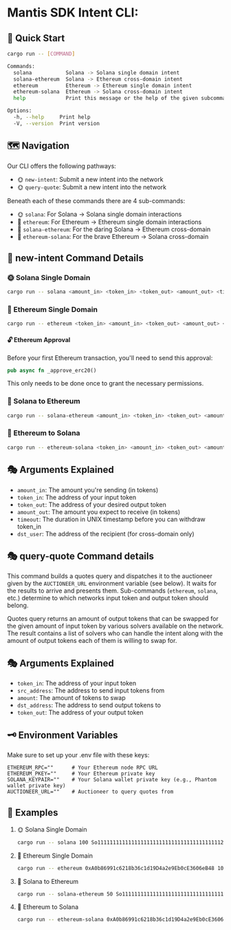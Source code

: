 # Mantis SDK Intent CLI: 

## 🚀 Quick Start

```bash
cargo run -- [COMMAND]

Commands:
  solana           Solana -> Solana single domain intent
  solana-ethereum  Solana -> Ethereum cross-domain intent
  ethereum         Ethereum -> Ethereum single domain intent
  ethereum-solana  Ethereum -> Solana cross-domain intent
  help             Print this message or the help of the given subcommand(s)

Options:
  -h, --help     Print help
  -V, --version  Print version
```

## 🗺️ Navigation

Our CLI offers the following pathways:

- 🌞 `new-intent`: Submit a new intent into the network
- 🌞 `query-quote`: Submit a new intent into the network

Beneath each of these commands there are 4 sub-commands:

- 🌞 `solana`: For Solana -> Solana single domain interactions
- 🌙 `ethereum`: For Ethereum -> Ethereum single domain interactions
- 🌠 `solana-ethereum`: For the daring Solana -> Ethereum cross-domain 
- 🌌 `ethereum-solana`: For the brave Ethereum -> Solana cross-domain

## 🧭 new-intent Command Details

### 🌞 Solana Single Domain

```bash
cargo run -- solana <amount_in> <token_in> <token_out> <amount_out> <timeout>
```

### 🌙 Ethereum Single Domain

```bash
cargo run -- ethereum <token_in> <amount_in> <token_out> <amount_out> <timeout>
```

#### 🔓 Ethereum Approval
Before your first Ethereum transaction, you'll need to send this approval:

```rust
pub async fn _approve_erc20()
```

This only needs to be done once to grant the necessary permissions.

### 🌠 Solana to Ethereum

```bash
cargo run -- solana-ethereum <amount_in> <token_in> <token_out> <amount_out> <timeout> <dst_user>
```

### 🌌 Ethereum to Solana

```bash
cargo run -- ethereum-solana <token_in> <amount_in> <token_out> <amount_out> <timeout> <dst_user>
```

## 🎭 Arguments Explained

- `amount_in`: The amount you're sending (in tokens)
- `token_in`: The address of your input token
- `token_out`: The address of your desired output token
- `amount_out`: The amount you expect to receive (in tokens)
- `timeout`: The duration in UNIX timestamp before you can withdraw token_in
- `dst_user`: The address of the recipient (for cross-domain only)

## 🎭 query-quote Command details

This command builds a quotes query and dispatches it to the auctioneer given by
the `AUCTIONEER_URL` environment variable (see below). It waits for the results
to arrive and presents them. Sub-commands (`ethereum`, `solana`, etc.) determine
to which networks input token and output token should belong.

Quotes query returns an amount of output tokens that can be swapped for the given
amount of input token by various solvers available on the network. The result
contains a list of solvers who can handle the intent along with the amount of
output tokens each of them is willing to swap for.

## 🎭 Arguments Explained

- `token_in`: The address of your input token
- `src_address`: The address to send input tokens from
- `amount`: The amount of tokens to swap
- `dst_address`: The address to send output tokens to
- `token_out`: The address of your output token

## 🗝️ Environment Variables

Make sure to set up your .env file with these keys:

```env
ETHEREUM_RPC=""      # Your Ethereum node RPC URL
ETHEREUM_PKEY=""     # Your Ethereum private key
SOLANA_KEYPAIR=""    # Your Solana wallet private key (e.g., Phantom wallet private key)
AUCTIONEER_URL=""    # Auctioneer to query quotes from
```

## 🌟 Examples

1. 🌞 Solana Single Domain
   ```bash
   cargo run -- solana 100 So11111111111111111111111111111111111111112 EPjFWdd5AufqSSqeM2qN1xzybapC8G4wEGGkZwyTDt1v 95 3600
   ```

2. 🌙 Ethereum Single Domain
   ```bash
   cargo run -- ethereum 0xA0b86991c6218b36c1d19D4a2e9Eb0cE3606eB48 1000 0xC02aaA39b223FE8D0A0e5C4F27eAD9083C756Cc2 0.5 7200
   ```

3. 🌠 Solana to Ethereum
   ```bash
   cargo run -- solana-ethereum 50 So11111111111111111111111111111111111111112 0xA0b86991c6218b36c1d19D4a2e9Eb0cE3606eB48 49 3600 0x742d35Cc6634C0532925a3b844Bc454e4438f44e
   ```

4. 🌌 Ethereum to Solana
   ```bash
   cargo run -- ethereum-solana 0xA0b86991c6218b36c1d19D4a2e9Eb0cE3606eB48 100 EPjFWdd5AufqSSqeM2qN1xzybapC8G4wEGGkZwyTDt1v 99 7200 9ZNTfG4NyQgxy2SWjSiQoUyBPEvXT2xo7fKc5hPYYJ7b
   ```
